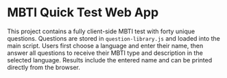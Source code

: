 # MBTI Quick Test Web App
This project contains a fully client-side MBTI test with forty unique questions. Questions are stored in `question-library.js` and loaded into the main script. Users first choose a language and enter their name, then answer all questions to receive their MBTI type and description in the selected language. Results include the entered name and can be printed directly from the browser.